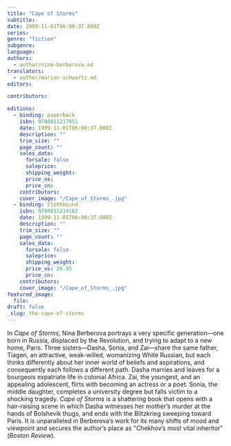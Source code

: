 ```yaml
---
title: "Cape of Storms"
subtitle:
date: 1999-11-01T06:00:37.000Z
series:
genre: "fiction"
subgenre:
language:
authors:
  - author/nina-berberova.md
translators:
  - author/marian-schwartz.md
editors:

contributors:

editions:
  - binding: paperback
    isbn: 9780811217651
    date: 1999-11-01T06:00:37.000Z
    description: ""
    trim_size: ""
    page_count: ""
    sales_data:
      forsale: false
      saleprice:
      shipping_weight:
      price_us:
      price_cn:
    contributors:
    cover_image: "/Cape_of_Storms_.jpg"
  - binding: clothbound
    isbn: 9780811214162
    date: 1999-11-01T06:00:37.000Z
    description: ""
    trim_size: ""
    page_count: ""
    sales_data:
      forsale: false
      saleprice:
      shipping_weight:
      price_us: 26.95
      price_cn:
    contributors:
    cover_image: "/Cape_of_Storms_.jpg"
featured_image:
  file:
draft: false
_slug: the-cape-of-storms
---
```


In _Cape of Storms_, Nina Berberova portrays a very specific generation––one born in Russia, displaced by the Revolution, and trying to adapt to a new home, Paris. Three sisters––Dasha, Sonia, and Zai––share the same father, Tiagen, an attractive, weak-willed, womanizing White Russian, but each thinks differently about her inner world of beliefs and aspirations, and consequently each follows a different path. Dasha marries and leaves for a bourgeois expatriate life in colonial Africa. Zai, the youngest, and an appealing adolescent, flirts with becoming an actress or a poet. Sonia, the middle daughter, completes a university degree but falls victim to a shocking tragedy. _Cape of Storms_ is a shattering book that opens with a hair-raising scene in which Dasha witnesses her mother’s murder at the hands of Bolshevik thugs, and ends with the Blitzkrieg sweeping toward Paris. It is unparalleled in Berberova’s work for its many shifts of mood and viewpoint and secures the author’s place as "Chekhov’s most vital inheritor" (_Boston Review_).

